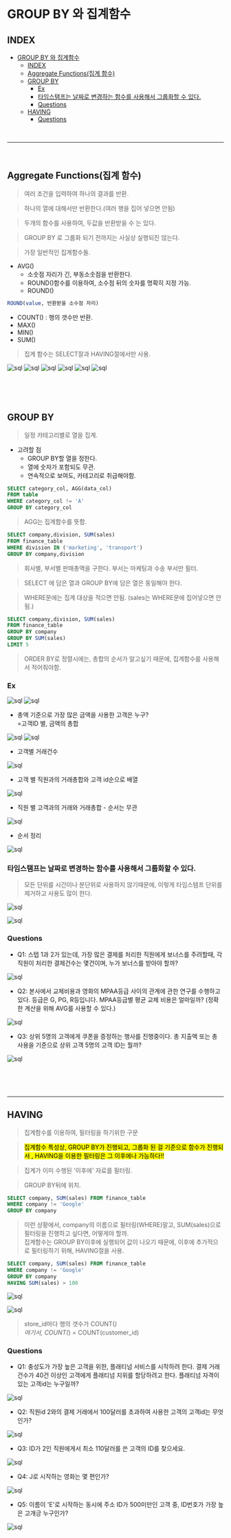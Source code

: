# GROUP BY 와 집계함수


## INDEX

<!-- TOC -->

- [GROUP BY 와 집계함수](#group-by-와-집계함수)
  - [INDEX](#index)
  - [Aggregate Functions(집계 함수)](#aggregate-functions집계-함수)
  - [GROUP BY](#group-by)
    - [Ex](#ex)
    - [타임스탬프는 날짜로 변경하는 함수를 사용해서 그룹화할 수 있다.](#타임스탬프는-날짜로-변경하는-함수를-사용해서-그룹화할-수-있다)
    - [Questions](#questions)
  - [HAVING](#having)
    - [Questions](#questions-1)

<!-- /TOC -->

<br>



---




<br>


## Aggregate Functions(집계 함수)

> 여러 조건을 입력하여 하나의 결과를 반환.

> 하나의 열에 대해서만 반환한다.(여러 행을 집어 넣으면 안됨)

> 두개의 함수를 사용하여, 두값을 반환받을 수 는 있다.

> GROUP BY 로 그룹화 되기 전까지는 사실상 실행되진 않는다.

> 가장 일반적인 집계함수들.
* AVG()
    - 소숫점 자리가 긴, 부동소숫점을 반환한다.
    - ROUND()함수를 이용하여, 소수점 뒤의 숫자를 명확히 지정 가능.
    - ROUND()
```SQL
ROUND(value, 반환받을 소수점 자리)
```
* COUNT() : 행의 갯수만 반환.
* MAX()
* MIN()
* SUM()

> 집계 함수는 SELECT잘과 HAVING절에서만 사용.

![sql](../Image/sql/g1.PNG)
![sql](../Image/sql/g2.PNG)
![sql](../Image/sql/g3.PNG)
![sql](../Image/sql/g4.PNG)
![sql](../Image/sql/g5.PNG)
![sql](../Image/sql/g6.PNG)

<br>
<br>
<br>

## GROUP BY
> 일정 카테고리별로 열을 집계.

* 고려할 점
    - GROUP BY할 열을 정한다.
    - 열에 숫자가 포함되도 무관.
    - 연속적으로 보여도, 카테고리로 취급해야함.

```SQL
SELECT category_col, AGG(data_col) 
FROM table 
WHERE category_col != 'A'
GROUP BY category_col
```
> AGG는 집계함수를 뜻함.

```SQL
SELECT company,division, SUM(sales) 
FROM finance_table 
WHERE division IN ('marketing', 'transport')
GROUP BY company,division
```
> 회사별, 부서별 판매총액을 구한다. 부서는 마케팅과 수송 부서만 필터.

> SELECT 에 담은 열과 GROUP BY에 담은 열은 동일해야 한다.

> WHERE문에는 집계 대상을 적으면 안됨. (sales는 WHERE문에 집어넣으면 안됨.)

```SQL
SELECT company,division, SUM(sales) 
FROM finance_table 
GROUP BY company
GROUP BY SUM(sales)
LIMIT 5
```
> ORDER BY로 정렬시에는, 총합의 순서가 알고싶기 때문에, 집계함수를 사용해서 적어줘야함.

### Ex

![sql](../Image/sql/g7.PNG)
![sql](../Image/sql/g8.PNG)

* 총액 기준으로 가장 많은 금액을 사용한 고객은 누구?
<br> =고객ID 별, 금액의 총합

![sql](../Image/sql/g9.PNG)
![sql](../Image/sql/g10.PNG)

* 고객별 거래건수 

![sql](../Image/sql/g11.PNG)

* 고객 별 직원과의 거래총합와 고객 id순으로 배열

![sql](../Image/sql/g12.PNG)

* 직원 별 고객과의 거래와 거래총합 - 순서는 무관

![sql](../Image/sql/g13.PNG)

* 순서 정리

![sql](../Image/sql/g14.PNG)


### 타임스탬프는 날짜로 변경하는 함수를 사용해서 그룹화할 수 있다.

> 모든 단위를 시간이나 분단위로 사용하지 않기때문에, 이렇게 타임스탬프 단위를 제거하고 사용도 많이 한다.

![sql](../Image/sql/g15.PNG)

![sql](../Image/sql/g16.PNG)


### Questions

* Q1: 스텝 1과 2가 있는데, 가장 많은 결제를 처리한 직원에게 보너스를 주려할때, 각 직원이 처리한 결제건수는 몇건이며, 누가 보너스를 받아야 할까?

![sql](../Image/sql/g17.PNG)

* Q2: 본사에서 교체비용과 영화의 MPAA등급 사이의 관계에 관한 연구를 수행하고 있다. 등급은 G, PG, R등입니다. MPAA등급별 평균 교체 비용은 얼마일까? (정확한 계산을 위해 AVG를 사용할 수 있다.)

![sql](../Image/sql/g18.PNG)


* Q3: 상위 5명의 고객에게 쿠폰을 증정하는 행사를 진행중이다. 총 지출액 또는 총 사용을 기준으로 상위 고객 5명의 고객 ID는 뭘까?

![sql](../Image/sql/g19.PNG)



<br>
<br>
<br>


---


## HAVING

> 집계함수를 이용하여, 필터링을 하기위한 구문

> <mark>집계함수 특성상, GROUP BY가 진행되고, 그롭화 된 걸 기준으로 함수가 진행되서 , HAVING을 이용한 필터링은 그 이후에나 가능하다!!</mark>

> 집계가 이미 수행된 '이후에' 자료를 필터링.

> GROUP BY뒤에 위치.

```SQL
SELECT company, SUM(sales) FROM finance_table
WHERE company != 'Google'
GROUP BY company
```
> 이런 상황에서, company의 이름으로 필터링(WHERE)말고, SUM(sales)으로 필터링을 진행하고 싶다면, 어떻게야 할까. <br>
> 집계함수는 GROUP BY이후에 실행되어 값이 나오기 때문에,
> 이후에 추가적으로 필터링하기 위해, HAVING절을 사용.

```SQL
SELECT company, SUM(sales) FROM finance_table
WHERE company != 'Google'
GROUP BY company
HAVING SUM(sales) > 100
```

![sql](../Image/sql/g20.PNG)


![sql](../Image/sql/g21.PNG)
> store_id마다 행의 갯수가 COUNT(*) <br>
> 여기서, COUNT(*) = COUNT(customer_id)


### Questions

* Q1: 충성도가 가장 높은 고객을 위한, 플래티넘 서비스를 시작하려 한다. 결제 거래 건수가 40건 이상인 고객에게 플래티넘 지위를 할당하려고 한다. 플래티넘 자격이 있는 고객id는 누구일까?

![sql](../Image/sql/g22.PNG)

* Q2: 직원id 2와의 결제 거래에서 100달러를 초과하여 사용한 고객의 고객id는 무엇인가?

![sql](../Image/sql/g23.PNG)

* Q3: ID가 2인 직원에게서 최소 110달러를 쓴 고객의 ID를 찾으세요.

![sql](../Image/sql/g24.PNG)

* Q4: J로 시작하는 영화는 몇 편인가?

![sql](../Image/sql/g25.PNG)

* Q5: 이름이 'E'로 시작하는 동시에 주소 ID가 500미만인 고객 중, ID번호가 가장 높은 고개긍 누구인가?

![sql](../Image/sql/g26.PNG)
































